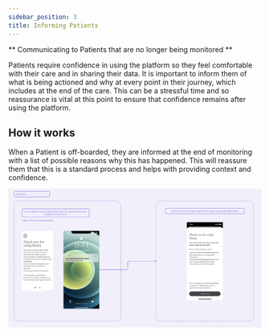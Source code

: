 ```yaml
---
sidebar_position: 3
title: Informing Patients
---
```


** Communicating to Patients that are no longer being monitored **

Patients require confidence in using the platform so they feel comfortable with their care and in sharing their data. It is important to inform them of what is being actioned and why at every point in their journey, which includes at the end of the care. This can be a stressful time and so reassurance is vital at this point to ensure that confidence remains after using the platform.

## How it works

When a Patient is off-boarded, they are informed at the end of monitoring with a list of possible reasons why this has happened. This will reassure them that this is a standard process and helps with providing context and confidence.

![Mobile view of notification and message to being off-boarded](assets/informing_patients_001.png)
